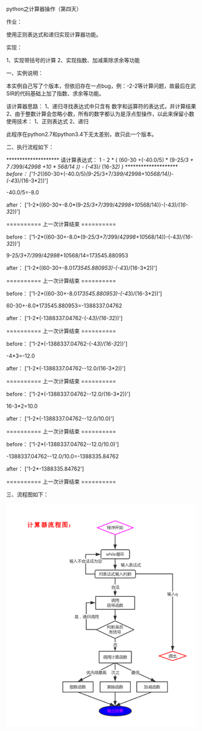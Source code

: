 
python之计算器操作（第四天）

作业：
   
  使用正则表达式和递归实现计算器功能。

 实现：
  
  1、实现带括号的计算
  2、实现指数、加减乘除求余等功能

一、实例说明：

本实例自己写了个版本，但依旧存在一点bug，例：-2-2等计算问题，故最后在武SIR的代码基础上加了指数、求余等功能。

该计算器思路：
1、递归寻找表达式中只含有 数字和运算符的表达式，并计算结果
2、由于整数计算会忽略小数，所有的数字都认为是浮点型操作，以此来保留小数
使用技术：
1、正则表达式
2、递归


此程序在python2.7和python3.4下无太差别，故只此一个版本。

二、执行流程如下：

******************** 请计算表达式： 1 - 2 * ( (60-30 +(-40.0/5) * (9-2*5/3 + 7 /3*99/4*2998 +10 * 568/14 )) - (-4*3)/ (16-3*2) ) ********************
before： ['1-2*((60-30+(-40.0/5)*(9-2*5/3+7/3*99/4*2998+10*568/14))-(-4*3)/(16-3*2))']

-40.0/5=-8.0

after： ['1-2*((60-30+-8.0*(9-2*5/3+7/3*99/4*2998+10*568/14))-(-4*3)/(16-3*2))']

========== 上一次计算结束 ==========

before： ['1-2*((60-30+-8.0*(9-2*5/3+7/3*99/4*2998+10*568/14))-(-4*3)/(16-3*2))']

9-2*5/3+7/3*99/4*2998+10*568/14=173545.880953

after： ['1-2*((60-30+-8.0*173545.880953)-(-4*3)/(16-3*2))']

========== 上一次计算结束 ==========

before： ['1-2*((60-30+-8.0*173545.880953)-(-4*3)/(16-3*2))']

60-30+-8.0*173545.880953=-1388337.04762

after： ['1-2*(-1388337.04762-(-4*3)/(16-3*2))']

========== 上一次计算结束 ==========

before： ['1-2*(-1388337.04762-(-4*3)/(16-3*2))']

-4*3=-12.0

after： ['1-2*(-1388337.04762--12.0/(16-3*2))']

========== 上一次计算结束 ==========

before： ['1-2*(-1388337.04762--12.0/(16-3*2))']

16-3*2=10.0

after： ['1-2*(-1388337.04762--12.0/10.0)']

========== 上一次计算结束 ==========

before： ['1-2*(-1388337.04762--12.0/10.0)']

-1388337.04762--12.0/10.0=-1388335.84762

after： ['1-2*-1388335.84762']

========== 上一次计算结束 ==========

三、流程图如下：

![image](https://github.com/wushank/python/blob/master/day4/calculate.png)
